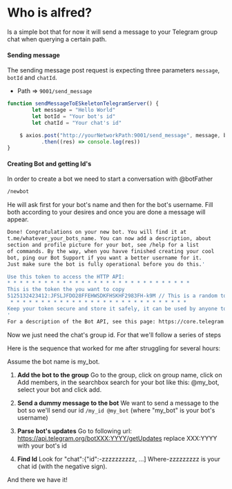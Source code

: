# Who is alfred?
Is a simple bot that for now it will send a message to your Telegram group chat when querying a certain path.

#### Sending message
The sending message post request is expecting three parameters `message`, `botId` and `chatId`.
* Path => `9001/send_message`

```js
function sendMessageToESkeletonTelegramServer() { 
		let message = "Hello World"
		let botId = "Your bot's id"
		let chatId = "Your chat's id"

	$ axios.post("http://yourNetworkPath:9001/send_message", message, botId, chatId)
	   	   .then((res) => console.log(res))
}
```


#### Creating Bot and getting Id's
In order to create a bot we need to start a conversation with @botFather
```sh
/newbot
```
He will ask first for your bot's name and then for the bot's username. Fill both according to your desires and once you are done a message will appear.

```sh
Done! Congratulations on your new bot. You will find it at 
t.me/whatever_your_bots_name. You can now add a description, about 
section and profile picture for your bot, see /help for a list 
of commands. By the way, when you havve finished creating your cool 
bot, ping our Bot Support if you want a better username for it. 
Just make sure the bot is fully operational before you do this.'

Use this token to access the HTTP API:
* * * * * * * * * * * * * * * * * * * * * * * * * * * * * *
This is the token the you want to copy
5125132423412:JFSLJFDO28FFEHWSDKFHSKHF2983FH-k9M // This is a random token that I made up :p
 * * * * * * * * * * * * * * * * * * * * * * * * * * * * *
Keep your token secure and store it safely, it can be used by anyone to control your bot.
'
For a description of the Bot API, see this page: https://core.telegram.org/bots/api
```

Now we just need the chat's group id. For that we'll follow a series of steps

Here is the sequence that worked for me after struggling for several hours:

Assume the bot name is my_bot.

1. **Add the bot to the group**
Go to the group, click on group name, click on Add members, in the searchbox search for your bot like this: @my_bot, select your bot and click add.

2. **Send a dummy message to the bot**
We want to send a message to the bot so we'll send our id `/my_id @my_bot` (where "my_bot" is your bot's username)

3. **Parse bot's updates**
Go to following url: https://api.telegram.org/botXXX:YYYY/getUpdates
replace XXX:YYYY with your bot's id

4. **Find Id**
Look for "chat":{"id":-zzzzzzzzzz, ...]
Where-zzzzzzzzz is your chat id (with the negative sign).

And there we have it!